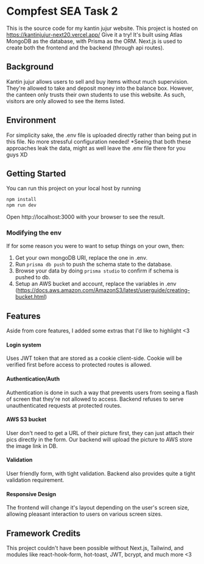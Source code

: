 # Compfest SEA Task 2
This is the source code for my kantin jujur website. This project is hosted on https://kantinjujur-next20.vercel.app/ 
Give it a try!
It's built using Atlas MongoDB as the database, with Prisma as the ORM.
Next.js is used to create both the frontend and the backend (through api routes).

## Background
Kantin jujur allows users to sell and buy items without much supervision. They're allowed to take and deposit money into the balance box.
However, the canteen only trusts their own students to use this website. As such, visitors are only allowed to see the items listed. 

## Environment
For simplicity sake, the .env file is uploaded directly rather than being put in this file.
No more stressful configuration needed! 
*Seeing that both these approaches leak the data, might as well leave the .env file there for you guys XD

## Getting Started
You can run this project on your local host by running

```bash
npm install
npm run dev
```

Open http://localhost:3000 with your browser to see the result.

### Modifying the env
If for some reason you were to want to setup things on your own, then:
1. Get your own mongoDB URI, replace the one in .env.
2. Run ```prisma db push``` to push the schema state to the database.
3. Browse your data by doing ```prisma studio``` to confirm if schema is pushed to db. 
4. Setup an AWS bucket and account, replace the variables in .env (https://docs.aws.amazon.com/AmazonS3/latest/userguide/creating-bucket.html)

## Features
Aside from core features, I added some extras that I'd like to highlight <3
#### Login system
Uses JWT token that are stored as a cookie client-side. Cookie will be verified first before access to protected routes is allowed.
#### Authentication/Auth 
Authentication is done in such a way that prevents users from seeing a flash of screen that they're not allowed to access. Backend refuses to serve unauthenticated requests at protected routes.
#### AWS S3 bucket
User don't need to get a URL of their picture first, they can just attach their pics directly in the form. Our backend will upload the picture to AWS store the image link in DB.
#### Validation
User friendly form, with tight validation. Backend also provides quite a tight validation requirement. 
#### Responsive Design
The frontend will change it's layout depending on the user's screen size, allowing pleasant interaction to users on various screen sizes.

## Framework Credits
This project couldn't have been possible without Next.js, Tailwind, and modules like react-hook-form, hot-toast, JWT, bcrypt, and much more <3

